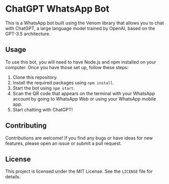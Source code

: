# ChatGPT WhatsApp Bot

This is a WhatsApp bot built using the Venom library that allows you to chat with ChatGPT, a large language model trained by OpenAI, based on the GPT-3.5 architecture.

## Usage

To use this bot, you will need to have Node.js and npm installed on your computer. Once you have those set up, follow these steps:

1. Clone this repository.
2. Install the required packages using `npm install`.
3. Start the bot using `npm start`.
4. Scan the QR code that appears on the terminal with your WhatsApp account by going to WhatsApp Web or using your WhatsApp mobile app.
5. Start chatting with ChatGPT!

## Contributing

Contributions are welcome! If you find any bugs or have ideas for new features, please open an issue or submit a pull request.

## License

This project is licensed under the MIT License. See the `LICENSE` file for details.
